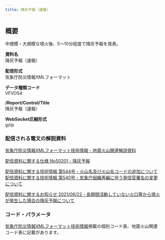 ```yaml
---
title: 降灰予報（速報）
---
```


## 概要
中規模・大規模な噴火後、5～10分程度で降灰予報を発表。

**資料名** <br/>
 降灰予報（速報）
 
**配信形式** <br/>
 気象庁防災情報XMLフォーマット

**データ種類コード** <br/>
 VFVO54
 
**/Report/Control/Title** <br/>
 降灰予報（速報）

**WebSocket圧縮形式** <br/>
 gzip

### 配信される電文の解説資料
 [気象庁防災情報XMLフォーマット技術情報 - 地震火山関連解説資料](https://dmdata.jp/doc/jma/manual/0101-0183.pdf#page=147)
 
 
 [配信資料に関する仕様 No50201 - 降灰予報](https://www.data.jma.go.jp/suishin/shiyou/pdf/no50201)


 [配信資料に関する技術情報 第544号 - 火山名及び火山名コードの追加について](https://dmdata.jp/doc/jma/technical/544.pdf) <br/>
 [配信資料に関する技術情報 第540号 - 気象庁組織再編に伴う発信官署名の変更について](https://dmdata.jp/doc/jma/technical/540.pdf) 


 [配信資料に関するお知らせ 2021/06/22 - 長期間活動していない火口等から噴火が発生した場合の降灰予報について](https://dmdata.jp/doc/jma/notice/2021/20210622a.pdf)

### コード・パラメータ
 [気象庁防災情報XMLフォーマット技術情報](http://xml.kishou.go.jp/tec_material.html)掲載の個別コード表、地震火山関連コード表に記載があります。
